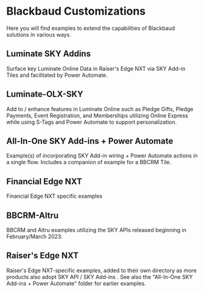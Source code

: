 # Blackbaud Customizations
Here you will find examples to extend the capabilities of Blackbaud solutions in various ways. 

## Luminate SKY Addins

Surface key Luminate Online Data in Raiser's Edge NXT via SKY Add-in Tiles and facilitated by Power Automate.  

## Luminate-OLX-SKY

Add to / enhance features in Luminate Online such as Pledge Gifts, Pledge Payments, Event Registration, and Memberships utilizing Online Express while using S-Tags and Power Automate to support personalization.
 
## All-In-One SKY Add-ins + Power Automate

Example(s) of incorporating SKY Add-in wiring + Power Automate actions in a single flow. Includes a companion of example for a BBCRM Tile. 

## Financial Edge NXT

Financial Edge NXT specific examples

## BBCRM-Altru

BBCRM and Altru examples utilizing the SKY APIs released beginning in February/March 2023.

## Raiser's Edge NXT

Raiser's Edge NXT-specific examples, added to their own directory as more products also adopt SKY API / SKY Add-ins .  See also the "All-In-One SKY Add-ins + Power Automate" folder for earlier examples.
